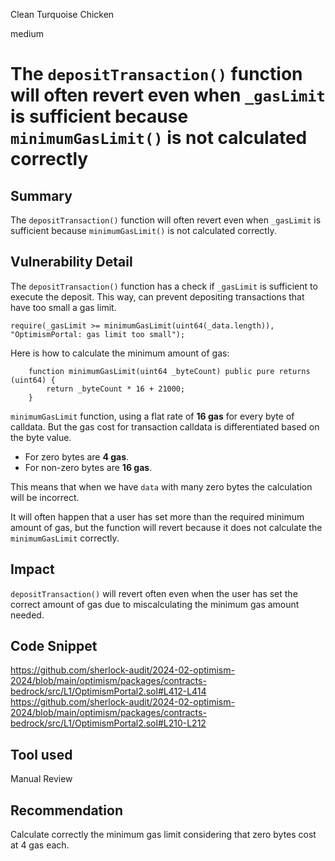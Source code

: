 Clean Turquoise Chicken

medium

# The `depositTransaction()` function will often revert even when `_gasLimit` is sufficient because `minimumGasLimit()` is not calculated correctly

## Summary

The `depositTransaction()` function will often revert even when `_gasLimit` is sufficient because `minimumGasLimit()` is not calculated correctly.

## Vulnerability Detail

The `depositTransaction()` function has a check if `_gasLimit` is sufficient to execute the deposit. This way, can prevent depositing transactions that have too small a gas limit.
```solidity
require(_gasLimit >= minimumGasLimit(uint64(_data.length)), "OptimismPortal: gas limit too small");
```

Here is how to calculate the minimum amount of gas:
```solidity
    function minimumGasLimit(uint64 _byteCount) public pure returns (uint64) {
        return _byteCount * 16 + 21000; 
    }
```

`minimumGasLimit` function, using a flat rate of **16 gas** for every byte of calldata. But the gas cost for transaction calldata is differentiated based on the byte value. 
- For zero bytes are **4 gas**.
- For non-zero bytes are **16 gas**.

This means that when we have `data` with many zero bytes the calculation will be incorrect.

It will often happen that a user has set more than the required minimum amount of gas, but the function will revert because it does not calculate the `minimumGasLimit` correctly.
## Impact

`depositTransaction()` will revert often even when the user has set the correct amount of gas due to miscalculating the minimum gas amount needed.
## Code Snippet

https://github.com/sherlock-audit/2024-02-optimism-2024/blob/main/optimism/packages/contracts-bedrock/src/L1/OptimismPortal2.sol#L412-L414
https://github.com/sherlock-audit/2024-02-optimism-2024/blob/main/optimism/packages/contracts-bedrock/src/L1/OptimismPortal2.sol#L210-L212

## Tool used

Manual Review

## Recommendation

Calculate correctly the minimum gas limit considering that zero bytes cost at 4 gas each.